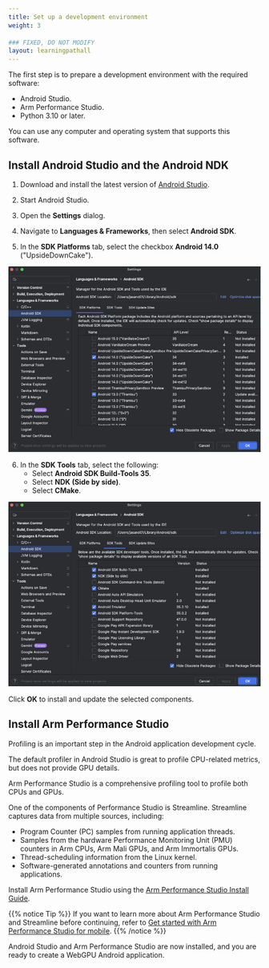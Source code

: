 ```yaml
---
title: Set up a development environment
weight: 3

### FIXED, DO NOT MODIFY
layout: learningpathall
---
```


The first step is to prepare a development environment with the required software:

* Android Studio.
* Arm Performance Studio.
* Python 3.10 or later.

You can use any computer and operating system that supports this software. 

## Install Android Studio and the Android NDK

1. Download and install the latest version of [Android Studio](https://developer.android.com/studio/).

2. Start Android Studio.

3. Open the **Settings** dialog.

4. Navigate to **Languages & Frameworks**, then select **Android SDK**.

5. In the **SDK Platforms** tab, select the checkbox **Android 14.0** ("UpsideDownCake").

![SDK Platforms #center](images/sdk-platforms.png "Figure 2: SDK Platforms")

6. In the **SDK Tools** tab, select the following:
    * Select **Android SDK Build-Tools 35**.
    * Select **NDK (Side by side)**.
    * Select **CMake**.

![SDK Tools #center](images/sdk-tools.png "Figure 3: SDK Tools")

Click **OK** to install and update the selected components. 

## Install Arm Performance Studio

Profiling is an important step in the Android application development cycle. 

The default profiler in Android Studio is great to profile CPU-related metrics, but does not provide GPU details. 

Arm Performance Studio is a comprehensive profiling tool to profile both CPUs and GPUs. 

One of the components of Performance Studio is Streamline. Streamline captures data from multiple sources, including:

* Program Counter (PC) samples from running application threads.
* Samples from the hardware Performance Monitoring Unit (PMU) counters in Arm CPUs, Arm Mali GPUs, and Arm Immortalis GPUs.
* Thread-scheduling information from the Linux kernel.
* Software-generated annotations and counters from running applications.

Install Arm Performance Studio using the [Arm Performance Studio Install Guide](/install-guides/ams/).

{{% notice Tip %}}
If you want to learn more about Arm Performance Studio and Streamline before continuing, refer to [Get started with Arm Performance Studio for mobile](https://learn.arm.com/learning-paths/smartphones-and-mobile/ams/ams/).
{{% /notice %}}

Android Studio and Arm Performance Studio are now installed, and you are ready to create a WebGPU Android application. 

